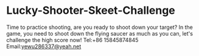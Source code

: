 # Lucky-Shooter-Skeet-Challenge
Time to practice shooting, are you ready to shoot down your target? In the game, you need to shoot down the flying saucer as much as you can, let's challenge the high score now!
Tel:+86 15845874845
Email:yewu286337@yeah.net
